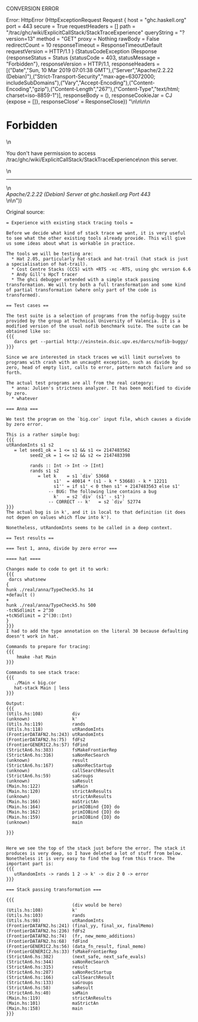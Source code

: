 CONVERSION ERROR

Error: HttpError (HttpExceptionRequest Request {
  host                 = "ghc.haskell.org"
  port                 = 443
  secure               = True
  requestHeaders       = []
  path                 = "/trac/ghc/wiki/ExplicitCallStack/StackTraceExperience"
  queryString          = "?version=13"
  method               = "GET"
  proxy                = Nothing
  rawBody              = False
  redirectCount        = 10
  responseTimeout      = ResponseTimeoutDefault
  requestVersion       = HTTP/1.1
}
 (StatusCodeException (Response {responseStatus = Status {statusCode = 403, statusMessage = "Forbidden"}, responseVersion = HTTP/1.1, responseHeaders = [("Date","Sun, 10 Mar 2019 07:01:38 GMT"),("Server","Apache/2.2.22 (Debian)"),("Strict-Transport-Security","max-age=63072000; includeSubDomains"),("Vary","Accept-Encoding"),("Content-Encoding","gzip"),("Content-Length","267"),("Content-Type","text/html; charset=iso-8859-1")], responseBody = (), responseCookieJar = CJ {expose = []}, responseClose' = ResponseClose}) "<!DOCTYPE HTML PUBLIC \"-//IETF//DTD HTML 2.0//EN\">\n<html><head>\n<title>403 Forbidden</title>\n</head><body>\n<h1>Forbidden</h1>\n<p>You don't have permission to access /trac/ghc/wiki/ExplicitCallStack/StackTraceExperience\non this server.</p>\n<hr>\n<address>Apache/2.2.22 (Debian) Server at ghc.haskell.org Port 443</address>\n</body></html>\n"))

Original source:

```trac
= Experience with existing stack tracing tools =

Before we decide what kind of stack trace we want, it is very useful to see what the other existing tools already provide. This will give us some ideas about what is workable in practice.

The tools we will be testing are:
  * Hat 2.05, particularly hat-stack and hat-trail (hat stack is just a specialisation of hat-trail).
  * Cost Centre Stacks (CCS) with +RTS -xc -RTS, using ghc version 6.6
  * Andy Gill's HpcT tracer
  * The ghci debugger extended with a simple stack passing transformation. We will try both a full transformation and some kind of partial transformation (where only part of the code is transformed).

== Test cases ==

The test suite is a selection of programs from the nofig-buggy suite provided by the group at Technical University of Valencia. It is a modified version of the usual nofib benchmark suite. The suite can be obtained like so:
{{{
   darcs get --partial http://einstein.dsic.upv.es/darcs/nofib-buggy/
}}}

Since we are interested in stack traces we will limit ourselves to programs with crash with an uncaught exception, such as divide by zero, head of empty list, calls to error, pattern match failure and so forth.

The actual test programs are all from the real category:
  * anna: Julien's strictness analyzer. It has been modified to divide by zero.
  * whatever

=== Anna ===

We test the program on the `big.cor` input file, which causes a divide by zero error.

This is a rather simple bug:
{{{
utRandomInts s1 s2
   = let seed1_ok = 1 <= s1 && s1 <= 2147483562
         seed2_ok = 1 <= s2 && s2 <= 2147483398

         rands :: Int -> Int -> [Int]
         rands s1 s2
            = let k    = s1 `div` 53668
                  s1'  = 40014 * (s1 - k * 53668) - k * 12211
                  s1'' = if s1' < 0 then s1' + 2147483563 else s1'
                -- BUG: The following line contains a bug
                  k'   = s2 `div` (s1' - s1')
                -- CORRECT -- k'   = s2 `div` 52774
}}}
The actual bug is in k', and it is local to that definition (it does not depen on values which flow into k').

Nonetheless, utRandomInts seems to be called in a deep context.

== Test results ==

=== Test 1, anna, divide by zero error ===

==== hat ====

Changes made to code to get it to work:
{{{
 darcs whatsnew
{
hunk ./real/anna/TypeCheck5.hs 14
+default ()
+
hunk ./real/anna/TypeCheck5.hs 500
-tcNSdlimit = 2^30
+tcNSdlimit = 2^(30::Int)
}
}}}
I had to add the type annotation on the literal 30 because defaulting doesn't work in hat.

Commands to prepare for tracing:
{{{
    hmake -hat Main
}}}

Commands to see stack trace:
{{{
   ./Main < big.cor
   hat-stack Main | less
}}}

Output:
{{{
(Utils.hs:108)           div
(unknown)                k'
(Utils.hs:119)           rands
(Utils.hs:118)           utRandomInts
(FrontierDATAFN2.hs:243) utRandomInts
(FrontierDATAFN2.hs:75)  fdFs2
(FrontierGENERIC2.hs:57) fdFind
(StrictAn6.hs:383)       fsMakeFrontierRep
(StrictAn6.hs:316)       saNonRecSearch
(unknown)                result
(StrictAn6.hs:167)       saNonRecStartup
(unknown)                callSearchResult
(StrictAn6.hs:59)        saGroups
(unknown)                saResult
(Main.hs:122)            saMain
(Main.hs:120)            strictAnResults
(unknown)                strictAnResults
(Main.hs:166)            maStrictAn
(Main.hs:164)            primIOBind {IO} do
(Main.hs:162)            primIOBind {IO} do
(Main.hs:159)            primIOBind {IO} do
(unknown)                main

}}}


Here we see the top of the stack just before the error. The stack it produces is very deep, so I have deleted a lot of stuff from below. Nonetheless it is very easy to find the bug from this trace. The important part is:
{{{
   utRandomInts -> rands 1 2 -> k' -> div 2 0 -> error
}}}

=== Stack passing transformation ===

{{{
                         (div would be here)
(Utils.hs:108)           k'
(Utils.hs:103)           rands
(Utils.hs:98)            utRandomInts
(FrontierDATAFN2.hs:241) (final_yy, final_xx, finalMemo)
(FrontierDATAFN2.hs:236) fdFs2
(FrontierDATAFN2.hs:74)  (fr, new_memo_additions)
(FrontierDATAFN2.hs:68)  fdFind
(FrontierGENERIC2.hs:56) (data_fn_result, final_memo)
(FrontierGENERIC2.hs:33) fsMakeFrontierRep
(StrictAn6.hs:382)       (next_safe, next_safe_evals)
(StrictAn6.hs:344)       saNonRecSearch
(StrictAn6.hs:315)       result
(StrictAn6.hs:287)       saNonRecStartup
(StrictAn6.hs:166)       callSearchResult
(StrictAn6.hs:133)       saGroups
(StrictAn6.hs:58)        saResult
(StrictAn6.hs:40)        saMain
(Main.hs:119)            strictAnResults
(Main.hs:101)            maStrictAn
(Main.hs:158)            main
}}}
```

